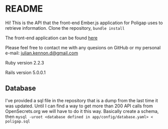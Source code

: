# README

Hi! This is the API that the front-end Ember.js application for Poligap uses to 
retrieve information. Clone the repository, `bundle install`

The front-end application can be found [here](https://github.com/julianken/poligap-ember)

Please feel free to contact me with any quesions on GitHub or my personal e-mail: julian.kennon.d@gmail.com

Ruby version 2.2.3

Rails version 5.0.0.1

## Database

I've provided a sql file in the repository that is a dump from the last time 
it was updated. Until I can find a way to get more than 200 API calls from OpenSecrets.org 
we will have to do it this way. Basically create a schema, then `mysql -uroot <database defined in app/config/database.yaml> < poligap.sql` 
